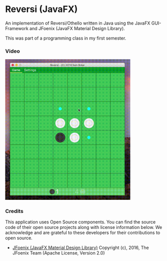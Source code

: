 # Reversi (JavaFX)
An implementation of Reversi/Othello written in Java using the JavaFX GUI-Framework and JFoenix (JavaFX Material Design Library).

This was part of a programming class in my first semester.

### Video
<a href="https://streamable.com/bmm0o"><img src="screencast.gif"  width="400"></a>

### Credits
This application uses Open Source components. You can find the source code of their open source projects along with license information below. We acknowledge and are grateful to these developers for their contributions to open source.

* [JFoenix (JavaFX Material Design Library)](https://github.com/jfoenixadmin/JFoenix) Copyright (c), 2016, The JFoenix Team (Apache License, Version 2.0)
